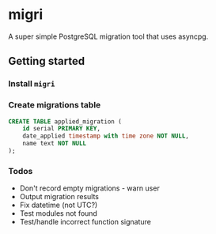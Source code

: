 # migri
A super simple PostgreSQL migration tool that uses asyncpg.

## Getting started
### Install `migri`
### Create migrations table
```sql
CREATE TABLE applied_migration (
    id serial PRIMARY KEY,
    date_applied timestamp with time zone NOT NULL,
    name text NOT NULL
);
```

### Todos
- Don't record empty migrations - warn user
- Output migration results
- Fix datetime (not UTC?)
- Test modules not found
- Test/handle incorrect function signature
